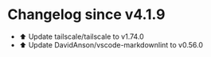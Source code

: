 # Changelog since v4.1.9
- ⬆️ Update tailscale/tailscale to v1.74.0 
- ⬆️ Update DavidAnson/vscode-markdownlint to v0.56.0 
